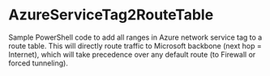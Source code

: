 # AzureServiceTag2RouteTable
Sample PowerShell code to add all ranges in Azure network service tag to a route table. 
This will directly route traffic to Microsoft backbone (next hop = Internet), which will take precedence over any default route (to Firewall or forced tunneling).
